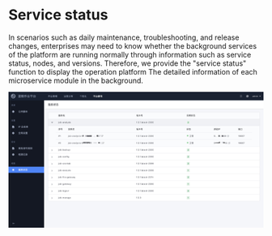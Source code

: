 # Service status

In scenarios such as daily maintenance, troubleshooting, and release changes, enterprises may need to know whether the background services of the platform are running normally through information such as service status, nodes, and versions. Therefore, we provide the "service status" function to display the operation platform The detailed information of each microservice module in the background.

![image-20211019165029518](media/image-20211019165029518.png)